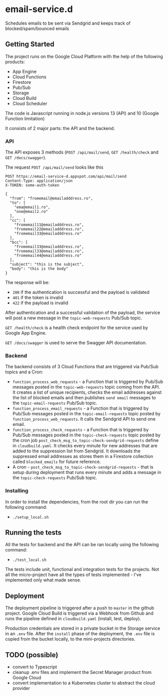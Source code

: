 # email-service.d

Schedules emails to be sent via Sendgrid and keeps track of blocked/spam/bounced emails

## Getting Started

The project runs on the Google Cloud Platform with the help of the following products:

- App Engine
- Cloud Functions
- Firestore
- Pub/Sub
- Storage
- Cloud Build
- Cloud Scheduler

The code is Javascript running in node.js versions 13 (API) and 10 (Google Function limitation)

It consists of 2 major parts: the API and the backend. 

### API
The API exposes 3 methods (`POST /api/mail/send`, `GET /health/check` and `GET /docs/swagger`).

The request `POST /api/mail/send` looks like this

````
POST https://email-service-d.appspot.com/api/mail/send
Content-Type: application/json
X-TOKEN: some-auth-token

{
  "from": "fromemail@emailadddress.ro",
  "to": [
    "ema@email1.ro",
    "one@email2.ro"
  ],
  "cc": [
    "fromemail11@emailadddress.ro",
    "fromemail22@emailadddress.ro",
    "fromemail33@emailadddress.ro"
  ],
  "bcc": [
    "fromemail33@emailadddress.ro",
    "fromemail33@emailadddress.ro",
    "fromemail44@emailadddress.ro"
  ],
  "subject": "this is the subject",
  "body": "this is the body"
}
````
The response will be:

- `200` if the authentication is successful and the payload is validated
- `401` if the token is invalid
- `422` if the payload is invalid

After authentication and a successful validation of the payload, the service will post a new message in the `topic-web-requests` Pub/Sub topic.

`GET /health/check` is a health check endpoint for the service used by Google App Engine.

`GET /docs/swagger` is used to serve the Swagger API documentation.

### Backend
The backend consists of 3 Cloud Functions that are triggered via Pub/Sub topics and a Cron:

- `function_process_web_requests` - a Function that is triggered by Pub/Sub messages posted in the `topic-web-requests` topic coming from the API. It creates a list of unique recipients, checks the email addresses against the list of blocked emails and then publishes `send email` messages to the `topic-email-requests` Pub/Sub topic.
- `function_process_email_requests` - a Function that is triggered by Pub/Sub messages posted in the `topic-email-requests` topic posted by `function_process_web_requests`. It calls the Sendgrid API to send one email.
- `function_process_check_requests` - a Function that is triggered by Pub/Sub messages posted in the `topic-check-requests` topic posted by the cron job `post_check_msg_to_topic-check-sendgrid-requests` define in `cloudbuild.yaml`. It checks every minute for new addresses that are added to the suppression list from Sendgrid. It downloads the suppressed email addresses as stores them in a Firestore collection called `blocked_emails` for future reference. 
- A cron - `post_check_msg_to_topic-check-sendgrid-requests` - that is setup during deployment that runs every minute and adds a message in the `topic-check-requests` Pub/Sub topic.

### Installing

In order to install the dependencies, from the root dir you can run the following command:

- `./setup_local.sh`

## Running the tests

All the tests for backend and the API can be ran locally using the following command:

- `./test_local.sh`

The tests include unit, functional and integration tests for the projects. Not all the micro-project have all the types of tests implemented - I've implemented only what made sense.

## Deployment

The deployment pipeline is triggered after a push to `master` in the github project. Google Cloud Build is triggered via a Webhook from Github and runs the pipeline defined in `cloudbuild.yaml` (install, test, deploy).

Production credentials are stored in a private bucket in the Storage service in an `.env` file. After the `install` phase of the deployment, the `.env` file is copied from the bucket locally, to the mini-projects directories.  

## TODO (possible)  

- convert to Typescript
- cleanup .env files and implement the Secret Manager product from Google Cloud
- convert implementation to a Kubernetes cluster to abstract the cloud provider
